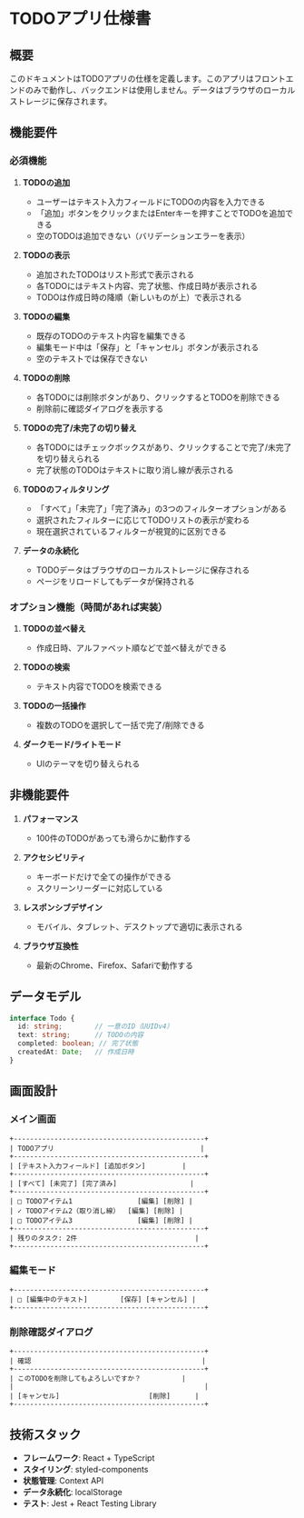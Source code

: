 # TODOアプリ仕様書

## 概要

このドキュメントはTODOアプリの仕様を定義します。このアプリはフロントエンドのみで動作し、バックエンドは使用しません。データはブラウザのローカルストレージに保存されます。

## 機能要件

### 必須機能

1. **TODOの追加**
   - ユーザーはテキスト入力フィールドにTODOの内容を入力できる
   - 「追加」ボタンをクリックまたはEnterキーを押すことでTODOを追加できる
   - 空のTODOは追加できない（バリデーションエラーを表示）

2. **TODOの表示**
   - 追加されたTODOはリスト形式で表示される
   - 各TODOにはテキスト内容、完了状態、作成日時が表示される
   - TODOは作成日時の降順（新しいものが上）で表示される

3. **TODOの編集**
   - 既存のTODOのテキスト内容を編集できる
   - 編集モード中は「保存」と「キャンセル」ボタンが表示される
   - 空のテキストでは保存できない

4. **TODOの削除**
   - 各TODOには削除ボタンがあり、クリックするとTODOを削除できる
   - 削除前に確認ダイアログを表示する

5. **TODOの完了/未完了の切り替え**
   - 各TODOにはチェックボックスがあり、クリックすることで完了/未完了を切り替えられる
   - 完了状態のTODOはテキストに取り消し線が表示される

6. **TODOのフィルタリング**
   - 「すべて」「未完了」「完了済み」の3つのフィルターオプションがある
   - 選択されたフィルターに応じてTODOリストの表示が変わる
   - 現在選択されているフィルターが視覚的に区別できる

7. **データの永続化**
   - TODOデータはブラウザのローカルストレージに保存される
   - ページをリロードしてもデータが保持される

### オプション機能（時間があれば実装）

1. **TODOの並べ替え**
   - 作成日時、アルファベット順などで並べ替えができる

2. **TODOの検索**
   - テキスト内容でTODOを検索できる

3. **TODOの一括操作**
   - 複数のTODOを選択して一括で完了/削除できる

4. **ダークモード/ライトモード**
   - UIのテーマを切り替えられる

## 非機能要件

1. **パフォーマンス**
   - 100件のTODOがあっても滑らかに動作する

2. **アクセシビリティ**
   - キーボードだけで全ての操作ができる
   - スクリーンリーダーに対応している

3. **レスポンシブデザイン**
   - モバイル、タブレット、デスクトップで適切に表示される

4. **ブラウザ互換性**
   - 最新のChrome、Firefox、Safariで動作する

## データモデル

```typescript
interface Todo {
  id: string;        // 一意のID（UUIDv4）
  text: string;      // TODOの内容
  completed: boolean; // 完了状態
  createdAt: Date;   // 作成日時
}
```

## 画面設計

### メイン画面

```text
+-----------------------------------------------+
| TODOアプリ                                    |
+-----------------------------------------------+
| [テキスト入力フィールド] [追加ボタン]         |
+-----------------------------------------------+
| [すべて] [未完了] [完了済み]                  |
+-----------------------------------------------+
| □ TODOアイテム1                [編集] [削除] |
| ✓ TODOアイテム2（取り消し線）  [編集] [削除] |
| □ TODOアイテム3                [編集] [削除] |
+-----------------------------------------------+
| 残りのタスク: 2件                             |
+-----------------------------------------------+
```

### 編集モード

```text
+-----------------------------------------------+
| □ [編集中のテキスト]        [保存] [キャンセル] |
+-----------------------------------------------+
```

### 削除確認ダイアログ

```text
+-----------------------------------------------+
| 確認                                          |
+-----------------------------------------------+
| このTODOを削除してもよろしいですか？          |
|                                               |
| [キャンセル]                      [削除]      |
+-----------------------------------------------+
```

## 技術スタック

- **フレームワーク**: React + TypeScript
- **スタイリング**: styled-components
- **状態管理**: Context API
- **データ永続化**: localStorage
- **テスト**: Jest + React Testing Library
